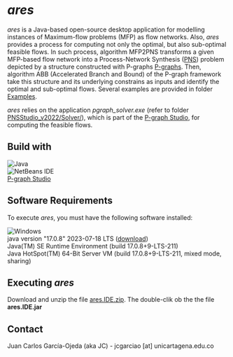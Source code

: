 # _ares_

_ares_ is a Java-based open-source desktop application for modelling instances of Maximum-flow problems (MFP) as flow networks. Also, _ares_ provides a process for computing not only the optimal, but also sub-optimal feasible flows. In such process, algorithm MFP2PNS transforms a given MFP-based flow network into a Process-Network Synthesis ([PNS](https://doi.org/10.1002/(SICI)1097-0037(199803)31:2%3C119::AID-NET6%3E3.0.CO;2-K)) problem depicted by a structure constructed with P-graphs [P-graphs](https://p-graph.org/). Then, algorithm ABB (Accelerated Branch and Bound) of the P-graph framework take this structure and its underlying constrains as inputs and identify the optimal and sub-optimal flows. Several examples are provided in folder [Examples](https://github.com/j-c-garciao/ares/blob/main/Examples/).

_ares_ relies on the application _pgraph_solver.exe_ (refer to folder [PNSStudio_v2022/Solver/](https://github.com/j-c-garciao/ares/blob/main/PNSStudio_v2022/Solver/)), which is part of the [P-graph Studio](https://p-graph.org/downloads/), for computing the feasible flows.

## Build with

![Java](https://img.shields.io/badge/java-%23ED8B00.svg?style=for-the-badge&logo=openjdk&logoColor=white)
<br>
![NetBeans IDE](https://img.shields.io/badge/NetBeansIDE-1B6AC6.svg?style=for-the-badge&logo=apache-netbeans-ide&logoColor=white)
<br>
[P-graph Studio](https://p-graph.org/downloads/)

## Software Requirements

To execute _ares_, you must have the following software installed:

![Windows](https://img.shields.io/badge/Windows-0078D6?style=for-the-badge&logo=windows&logoColor=white)
<br>
java version "17.0.8" 2023-07-18 LTS ([download](https://www.oracle.com/java/technologies/downloads/#java17))
<br>
Java(TM) SE Runtime Environment (build 17.0.8+9-LTS-211)
<br>
Java HotSpot(TM) 64-Bit Server VM (build 17.0.8+9-LTS-211, mixed mode, sharing)

## Executing _ares_

Download and unzip the file [ares.IDE.zip](https://github.com/j-c-garciao/ares/blob/main/Distribution/ares.IDE.zip). The double-clik ob the the file **ares.IDE.jar**


## Contact

Juan Carlos García-Ojeda (aka JC) - jcgarciao [at] unicartagena.edu.co
